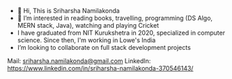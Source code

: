 - 👋 Hi, This is Sriharsha Namilakonda
- 👀 I’m interested in reading books, travelling, programming (DS Algo, MERN stack, Java), watching and playing Cricket
- I have graduated from NIT Kurukshetra in 2020, specialized in computer science. Since then, I'm working in Lowe's India
- I’m looking to collaborate on full stack development projects

Mail: sriharsha.namilakonda@gmail.com
LinkedIn: https://www.linkedin.com/in/sriharsha-namilakonda-370546143/


<!---
N-S-H/N-S-H is a ✨ special ✨ repository because its `README.md` (this file) appears on your GitHub profile.
You can click the Preview link to take a look at your changes.
--->
